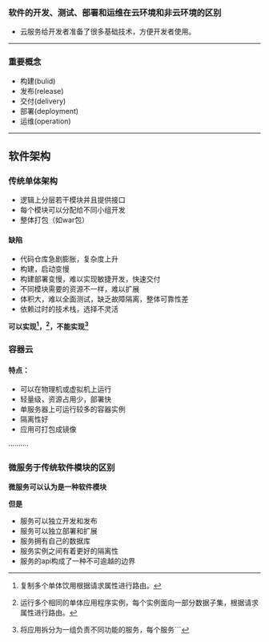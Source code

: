### 软件的开发、测试、部署和运维在云环境和非云环境的区别

- 云服务给开发者准备了很多基础技术，方便开发者使用。

***

### 重要概念

- 构建(bulid)
- 发布(release)
- 交付(delivery)
- 部署(deployment)
- 运维(operation)

***

## 软件架构

### 传统单体架构

- 逻辑上分层若干模块并且提供接口
- 每个模块可以分配给不同小组开发
- 整体打包（如war包）

#### 缺陷

- 代码仓库急剧膨胀，复杂度上升
- 构建，启动变慢
- 构建部署变慢，难以实现敏捷开发，快速交付
- 不同模块需要的资源不一样，难以扩展
- 体积大，难以全面测试，缺乏故障隔离，整体可靠性差
- 依赖过时的技术栈，选择不灵活

**可以实现[^水平复制]，[^数据划分]，不能实现[^功能分解]**

[^水平复制]:复制多个单体饮用根据请求属性进行路由。
[^数据划分]:运行多个相同的单体应用程序实例，每个实例面向一部分数据子集，根据请求属性进行路由。
[^功能分解]:将应用拆分为一组负责不同功能的服务，每个服务```





### 容器云

#### 特点：

- 可以在物理机或虚拟机上运行
- 轻量级，资源占用少，部署快
- 单服务器上可运行较多的容器实例
- 隔离性好
- 应用可打包成镜像

··········





### 微服务于传统软件模块的区别

**微服务可以认为是一种软件模块**

**但是**

- 服务可以独立开发和发布
- 服务可以独立部署和扩展
- 服务拥有自己的数据库
- 服务实例之间有着更好的隔离性
- 服务的api构成了一种不可逾越的边界




